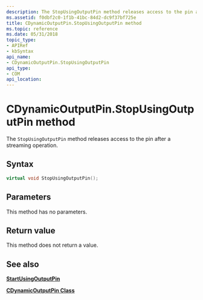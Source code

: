 ```yaml
---
description: The StopUsingOutputPin method releases access to the pin after a streaming operation.
ms.assetid: f0dbf2c0-1f1b-41bc-84d2-dc9f37bf725e
title: CDynamicOutputPin.StopUsingOutputPin method
ms.topic: reference
ms.date: 05/31/2018
topic_type: 
- APIRef
- kbSyntax
api_name: 
- CDynamicOutputPin.StopUsingOutputPin
api_type: 
- COM
api_location: 
---
```


# CDynamicOutputPin.StopUsingOutputPin method

The `StopUsingOutputPin` method releases access to the pin after a streaming operation.

## Syntax


```C++
virtual void StopUsingOutputPin();
```



## Parameters

This method has no parameters.

## Return value

This method does not return a value.

## See also

<dl> <dt>

[**StartUsingOutputPin**](cdynamicoutputpin-startusingoutputpin.md)
</dt> <dt>

[**CDynamicOutputPin Class**](cdynamicoutputpin.md)
</dt> </dl>

 

 



